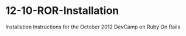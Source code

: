 12-10-ROR-Installation
======================

Installation Instructions for the October 2012 DevCamp on Ruby On Rails